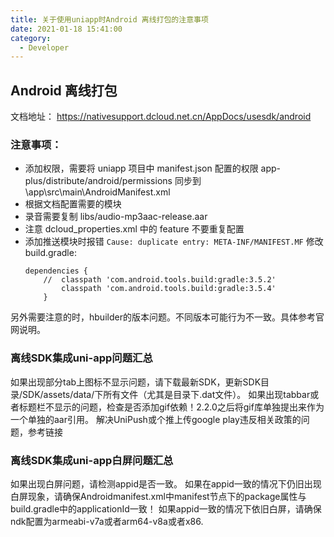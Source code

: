 ```yaml
---
title: 关于使用uniapp时Android 离线打包的注意事项
date: 2021-01-18 15:41:00
category:
  - Developer
---
```


## Android 离线打包

文档地址： https://nativesupport.dcloud.net.cn/AppDocs/usesdk/android

### 注意事项：

- 添加权限，需要将 uniapp 项目中 manifest.json 配置的权限 app-plus/distribute/android/permissions 同步到 \app\src\main\AndroidManifest.xml
- 根据文档配置需要的模块
- 录音需要复制 libs/audio-mp3aac-release.aar
- 注意 dcloud_properties.xml 中的 feature 不要重复配置
- 添加推送模块时报错 `Cause: duplicate entry: META-INF/MANIFEST.MF` 修改 build.gradle:
  ```
  dependencies {
      //  classpath 'com.android.tools.build:gradle:3.5.2'
          classpath 'com.android.tools.build:gradle:3.5.4'
      }
  ```

另外需要注意的时，hbuilder的版本问题。不同版本可能行为不一致。具体参考官网说明。

### 离线SDK集成uni-app问题汇总
如果出现部分tab上图标不显示问题，请下载最新SDK，更新SDK目录/SDK/assets/data/下所有文件（尤其是目录下.dat文件）。
如果出现tabbar或者标题栏不显示的问题，检查是否添加gif依赖！2.2.0之后将gif库单独提出来作为一个单独的aar引用。
解决UniPush或个推上传google play违反相关政策的问题，参考链接

### 离线SDK集成uni-app白屏问题汇总
如果出现白屏问题，请检测appid是否一致。
如果在appid一致的情况下仍旧出现白屏现象，请确保Androidmanifest.xml中manifest节点下的package属性与build.gradle中的applicationId一致！
如果appid一致的情况下依旧白屏，请确保ndk配置为armeabi-v7a或者arm64-v8a或者x86.

